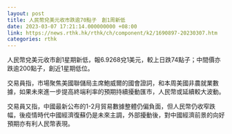 ```yaml
---
layout: post
title: 人民幣兌美元收市跌逾70點子　創1周新低
date: 2023-03-07 17:21:14.000000000 +08:00
link: https://news.rthk.hk/rthk/ch/component/k2/1690897-20230307.htm
categories: rthk
---
```


人民幣兌美元收市創1星期新低，報6.9268兌1美元，較上日跌74點子；中間價亦跌逾200點子，創近1星期低位。

交易員指，市場聚焦美國聯儲局主席鮑威爾的國會證詞，和本周美國非農就業數據，如果未來進一步提高終端利率的預期持續擾動匯市，人民幣或延續較大波動。

交易員又指，中國最新公布的1-2月貿易數據整體仍偏負面，但人民幣仍收窄跌幅，後疫情時代中國經濟復蘇仍是未來主調，外部擾動後，對中國經濟前景的向好預期亦有利人民幣表現。
